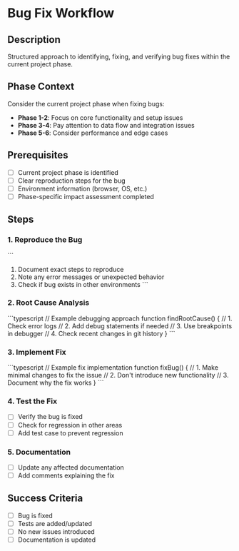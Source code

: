 # Bug Fix Workflow

## Description
Structured approach to identifying, fixing, and verifying bug fixes within the current project phase.

## Phase Context
Consider the current project phase when fixing bugs:
- **Phase 1-2**: Focus on core functionality and setup issues
- **Phase 3-4**: Pay attention to data flow and integration issues
- **Phase 5-6**: Consider performance and edge cases

## Prerequisites
- [ ] Current project phase is identified
- [ ] Clear reproduction steps for the bug
- [ ] Environment information (browser, OS, etc.)
- [ ] Phase-specific impact assessment completed

## Steps

### 1. Reproduce the Bug
\`\`\`
1. Document exact steps to reproduce
2. Note any error messages or unexpected behavior
3. Check if bug exists in other environments
\`\`\`

### 2. Root Cause Analysis
\`\`\`typescript
// Example debugging approach
function findRootCause() {
  // 1. Check error logs
  // 2. Add debug statements if needed
  // 3. Use breakpoints in debugger
  // 4. Check recent changes in git history
}
\`\`\`

### 3. Implement Fix
\`\`\`typescript
// Example fix implementation
function fixBug() {
  // 1. Make minimal changes to fix the issue
  // 2. Don't introduce new functionality
  // 3. Document why the fix works
}
\`\`\`

### 4. Test the Fix
- [ ] Verify the bug is fixed
- [ ] Check for regression in other areas
- [ ] Add test case to prevent regression

### 5. Documentation
- [ ] Update any affected documentation
- [ ] Add comments explaining the fix

## Success Criteria
- [ ] Bug is fixed
- [ ] Tests are added/updated
- [ ] No new issues introduced
- [ ] Documentation is updated
